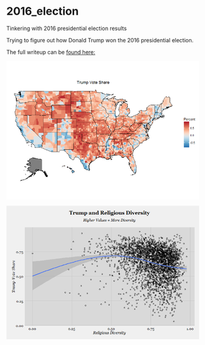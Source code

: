 # 2016_election
Tinkering with 2016 presidential election results

Trying to figure out how Donald Trump won the 2016 presidential election. 

The full writeup can be  [found here:](https://ryanburge.github.io/blog/Election-writeup/)


![alt tag](https://raw.githubusercontent.com/ryanburge/2016_election/master/map.png)

![alt tag](https://raw.githubusercontent.com/ryanburge/2016_election/master/rel_diversity.png)
